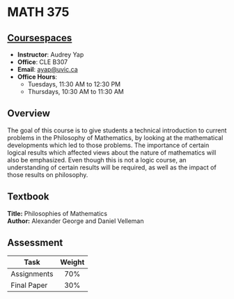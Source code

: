 # MATH 375

## [Coursespaces](https://coursespaces.uvic.ca/course/view.php?id=28004)

* __Instructor__: Audrey Yap
* __Office__: CLE B307
* __Email__: [ayap@uvic.ca](mailto:ayap@uvic.ca)
* __Office Hours__: 
    * Tuesdays, 11:30 AM to 12:30 PM
    * Thursdays, 10:30 AM to 11:30 AM

## Overview

The goal of this course is to give students a technical introduction to current problems in the Philosophy of Mathematics, by looking at the mathematical developments which led to those problems. The importance of certain logical results which affected views about the nature of mathematics will also be emphasized. Even though this is not a logic course, an understanding of certain results will be required, as well as the impact of those results on philosophy.

## Textbook

**Title:** Philosophies of Mathematics  
**Author:** Alexander George and Daniel Velleman

## Assessment

| Task        | Weight |
|-------------|:------:|
| Assignments |   70%  |
| Final Paper |   30%  |
